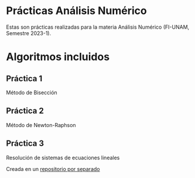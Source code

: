 # Prácticas Análisis Numérico

Estas son prácticas realizadas para la materia Análisis Numérico (FI-UNAM, Semestre 2023-1).

# Algoritmos incluidos

## Práctica 1

Método de Bisección

## Práctica 2

Método de Newton-Raphson

## Práctica 3

Resolución de sistemas de ecuaciones lineales

Creada en un <a href="https://github.com/EdgarsFeic96/Gauss-Jordan-Method">repositorio por separado</a>